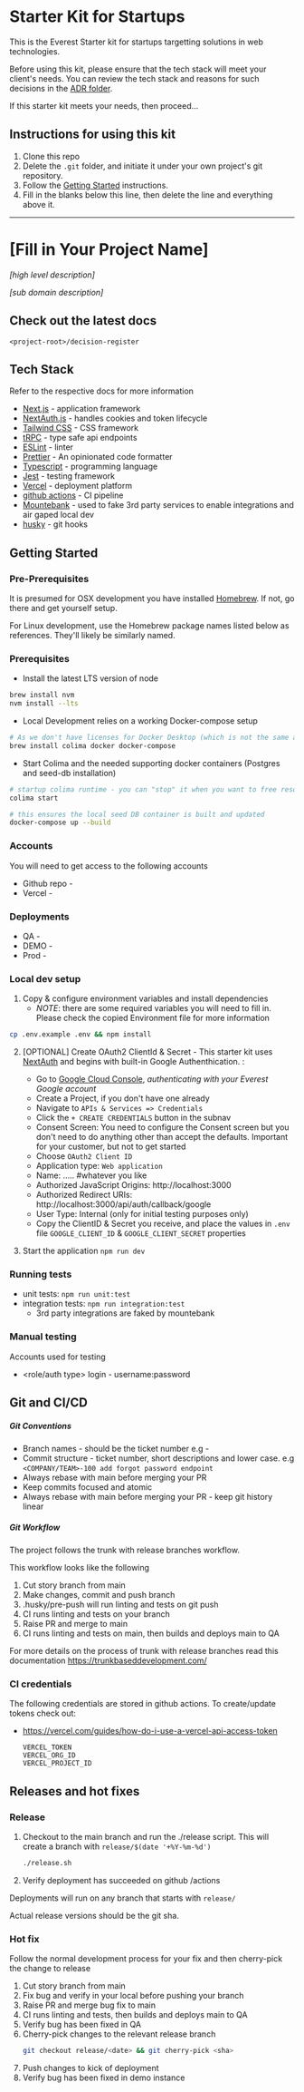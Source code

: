 # Starter Kit for Startups

This is the Everest Starter kit for startups targetting solutions in web technologies.

Before using this kit, please ensure that the tech stack will meet your client's needs. You can review the tech stack and reasons for such decisions in the [ADR folder](/decision-register/tech-stack).

If this starter kit meets your needs, then proceed...

## Instructions for using this kit
1. Clone this repo
2. Delete the `.git` folder, and initiate it under your own project's git repository.
3. Follow the [Getting Started](#getting-started) instructions.
4. Fill in the blanks below this line, then delete the line and everything above it.

-------

# [Fill in Your Project Name]

*[high level description]*

*[sub domain description]*

## Check out the latest docs
`<project-root>/decision-register`

## Tech Stack

Refer to the respective docs for more information

- [Next.js](https://nextjs.org) - application framework
- [NextAuth.js](https://next-auth.js.org) - handles cookies and token lifecycle
- [Tailwind CSS](https://tailwindcss.com) - CSS framework
- [tRPC](https://trpc.io) - type safe api endpoints
- [ESLint](https://eslint.org/) - linter
- [Prettier](https://prettier.io/) - An opinionated code formatter
- [Typescript](https://www.typescriptlang.org/) - programming language
- [Jest](https://jestjs.io/) - testing framework
- [Vercel](https://vercel.com/docs) - deployment platform
- [github actions](https://docs.github.com/en/actions) - CI pipeline
- [Mountebank](http://www.mbtest.org/) - used to fake 3rd party services to enable integrations and air gaped local dev
- [husky](https://typicode.github.io/husky/) - git hooks

## Getting Started

### Pre-Prerequisites

It is presumed for OSX development you have installed [Homebrew](https://brew.sh/).  If not, go there and get yourself setup.

For Linux development, use the Homebrew package names listed below as references.  They'll likely be similarly named.

### Prerequisites

* Install the latest LTS version of node
```bash 
brew install nvm
nvm install --lts
```

* Local Development relies on a working Docker-compose setup
```bash
# As we don't have licenses for Docker Desktop (which is not the same as docker/docker-compose below), we recommend colima
brew install colima docker docker-compose
```

* Start Colima and the needed supporting docker containers (Postgres and seed-db installation)
```bash
# startup colima runtime - you can "stop" it when you want to free resources
colima start

# this ensures the local seed DB container is built and updated
docker-compose up --build
```

### Accounts
You will need to get access to the following accounts
* Github repo - <git repot>
* Vercel - <vercel url>


### Deployments

* QA - <add url>
* DEMO - <add url>
* Prod - <add url>

### Local dev setup

1. Copy & configure environment variables and install dependencies
    - *NOTE*: there are some required variables you will need to fill in.  Please check the copied Environment file for more information
```bash
cp .env.example .env && npm install
```  

2. [OPTIONAL] Create OAuth2 ClientId & Secret - This starter kit uses [NextAuth](https://next-auth.js.org/) and begins with built-in Google Authenthication.  :
    - Go to [Google Cloud Console](https://console.cloud.google.com), *authenticating with your Everest Google account*
    - Create a Project, if you don't have one already
    - Navigate to `APIs & Services => Credentials`
    - Click the `+ CREATE CREDENTIALS` button in the subnav
    - Consent Screen: You need to configure the Consent screen but you don't need to do anything other than accept the defaults.  Important for your customer, but not to get started
    - Choose `OAuth2 Client ID`
    - Application type: `Web application`
    - Name: ..... #whatever you like
    - Authorized JavaScript Origins: http://localhost:3000
    - Authorized Redirect URIs: http://localhost:3000/api/auth/callback/google
    - User Type: Internal (only for initial testing purposes only)
    - Copy the ClientID & Secret you receive, and place the values in `.env` file `GOOGLE_CLIENT_ID` & `GOOGLE_CLIENT_SECRET` properties


3. Start the application
```npm run dev```

### Running tests
- unit tests: ```npm run unit:test```
- integration tests: ```npm run integration:test```
    - 3rd party integrations are faked by mountebank

### Manual testing

Accounts used for testing
* <role/auth type> login - username:password

## Git and CI/CD

##### Git Conventions
* Branch names - should be the ticket number e.g <NAME>-<number>
* Commit structure - ticket number, short descriptions and lower case. e.g `<COMPANY/TEAM>-100 add forgot password endpoint`
* Always rebase with main before merging your PR
* Keep commits focused and atomic
* Always rebase with main before merging your PR - keep git history linear

##### Git Workflow
The project follows the trunk with release branches workflow.

This workflow looks like the following
1. Cut story branch from main
2. Make changes, commit and push branch
3. .husky/pre-push will run linting and tests on git push
4. CI runs linting and tests on your branch
5. Raise PR and merge to main
6. CI runs linting and tests on main, then builds and deploys main to QA

For more details on the process of trunk with release branches read this documentation
https://trunkbaseddevelopment.com/

### CI credentials
The following credentials are stored in github actions.
To create/update tokens check out:
* https://vercel.com/guides/how-do-i-use-a-vercel-api-access-token

      VERCEL_TOKEN
      VERCEL_ORG_ID
      VERCEL_PROJECT_ID

## Releases and hot fixes

### Release
1. Checkout to the main branch and run the ./release script. This will
   create a branch with `release/$(date '+%Y-%m-%d')`
    ```bash
    ./release.sh
    ```
3. Verify deployment has succeeded on github <repo-url>/actions

Deployments will run on any branch that starts with `release/`

Actual release versions should be the git sha.

### Hot fix

Follow the normal development process for your fix and then cherry-pick
the change to release

1. Cut story branch from main
2. Fix bug and verify in your local before pushing your branch
3. Raise PR and merge bug fix to main
4. CI runs linting and tests, then builds and deploys main to QA
5. Verify bug has been fixed in QA
6. Cherry-pick changes to the relevant release branch
    ```bash
   git checkout release/<date> && git cherry-pick <sha>
    ```
7. Push changes to kick of deployment
8. Verify bug has been fixed in demo instance